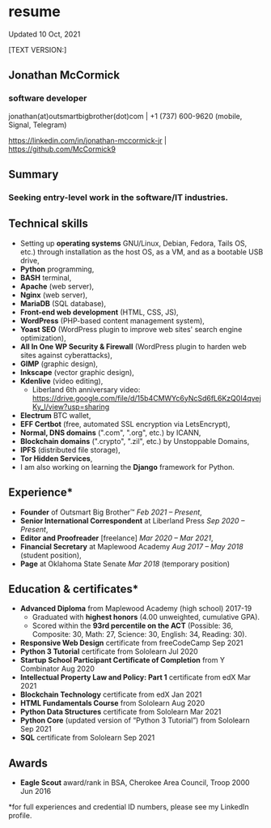 # resume
Updated 10 Oct, 2021

[TEXT VERSION:]

## Jonathan McCormick
### software developer
jonathan(at)outsmartbigbrother(dot)com | +1 (737) 600-9620 (mobile, Signal, Telegram)

https://linkedin.com/in/jonathan-mccormick-jr | https://github.com/McCormick9

## Summary
### Seeking entry-level work in the software/IT industries.

## Technical skills
* Setting up <b>operating systems</b> GNU/Linux, Debian, Fedora, Tails OS, etc.) through installation as the host OS, as a VM, and as a bootable USB drive,
* <b>Python</b> programming,
* <b>BASH</b> terminal,
* <b>Apache</b> (web server),
* <b>Nginx</b> (web server),
* <b>MariaDB</b> (SQL database),
* <b>Front-end web development</b> (HTML, CSS, JS),
* <b>WordPress</b> (PHP-based content management system),
* <b>Yoast SEO</b> (WordPress plugin to improve web sites' search engine optimization),
* <b>All In One WP Security & Firewall</b> (WordPress plugin to harden web sites against cyberattacks),
* <b>GIMP</b> (graphic design),
* <b>Inkscape</b> (vector graphic design),
* <b>Kdenlive</b> (video editing),
    * Liberland 6th anniversary video: https://drive.google.com/file/d/15b4CMWYc6yNcSd6fL6KzQ0I4qvejKy_I/view?usp=sharing
* <b>Electrum</b> BTC wallet,
* <b>EFF Certbot</b> (free, automated SSL encryption via LetsEncrypt),
* <b>Normal, DNS domains</b> (".com", ".org", etc.) by ICANN,
* <b>Blockchain domains</b> (".crypto", ".zil", etc.) by Unstoppable Domains,
* <b>IPFS</b> (distributed file storage),
* <b>Tor Hidden Services</b>,
* I am also working on learning the <b>Django</b> framework for Python.

## Experience*
* <b>Founder</b> of Outsmart Big Brother™ <i>Feb 2021 – Present</i>,
* <b>Senior International Correspondent</b> at Liberland Press <i>Sep 2020 – Present</i>,
* <b>Editor and Proofreader</b> [freelance] <i>Mar 2020 – Mar 2021</i>,
* <b>Financial Secretary</b> at Maplewood Academy <i>Aug 2017 – May 2018</i> (student position),
* <b>Page</b> at Oklahoma State Senate <i>Mar 2018</i> (temporary position)

## Education & certificates*
* <b>Advanced Diploma</b> from Maplewood Academy (high school) 2017-19
    * Graduated with <b>highest honors</b> (4.00 unweighted, cumulative GPA).
    * Scored within the <b>93rd percentile on the ACT</b> (Possible: 36, Composite: 30, Math: 27, Science: 30, English: 34, Reading: 30).
* <b>Responsive Web Design</b> certificate from freeCodeCamp Sep 2021
* <b>Python 3 Tutorial</b> certificate from Sololearn Jul 2020
* <b>Startup School Participant Certificate of Completion</b> from Y Combinator Aug 2020
* <b>Intellectual Property Law and Policy: Part 1</b> certificate from edX Mar 2021
* <b>Blockchain Technology</b> certificate from edX Jan 2021
* <b>HTML Fundamentals Course</b> from Sololearn Aug 2020
* <b>Python Data Structures</b> certificate from Sololearn Mar 2021
* <b>Python Core</b> (updated version of “Python 3 Tutorial”) from Sololearn Sep 2021
* <b>SQL</b> certificate from Sololearn Sep 2021
## Awards
* <b>Eagle Scout</b> award/rank in BSA, Cherokee Area Council, Troop 2000 Jun 2016


*for full experiences and credential ID numbers, please see my LinkedIn profile.
